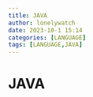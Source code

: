 ```yaml
---
title: JAVA
author: lonelywatch
date: 2023-10-1 15:14
categories: [LANGUAGE]
tags: [LANGUAGE,JAVA] 
---
```


# JAVA